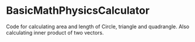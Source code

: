 # BasicMathPhysicsCalculator
Code for calculating area and length of Circle, triangle and quadrangle.
Also calculating inner product of two vectors.
